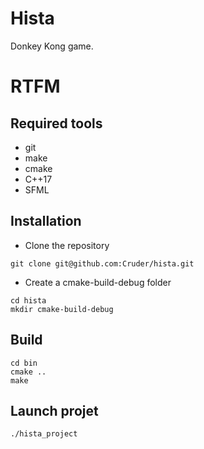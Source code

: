 # Hista
Donkey Kong game.
# RTFM
## Required tools
- git
- make
- cmake
- C++17
- SFML
## Installation
- Clone the repository
```shell
git clone git@github.com:Cruder/hista.git
```
- Create a cmake-build-debug folder
```shell
cd hista
mkdir cmake-build-debug
```
## Build
```shell
cd bin
cmake ..
make
```
## Launch projet
```shell
./hista_project
```
